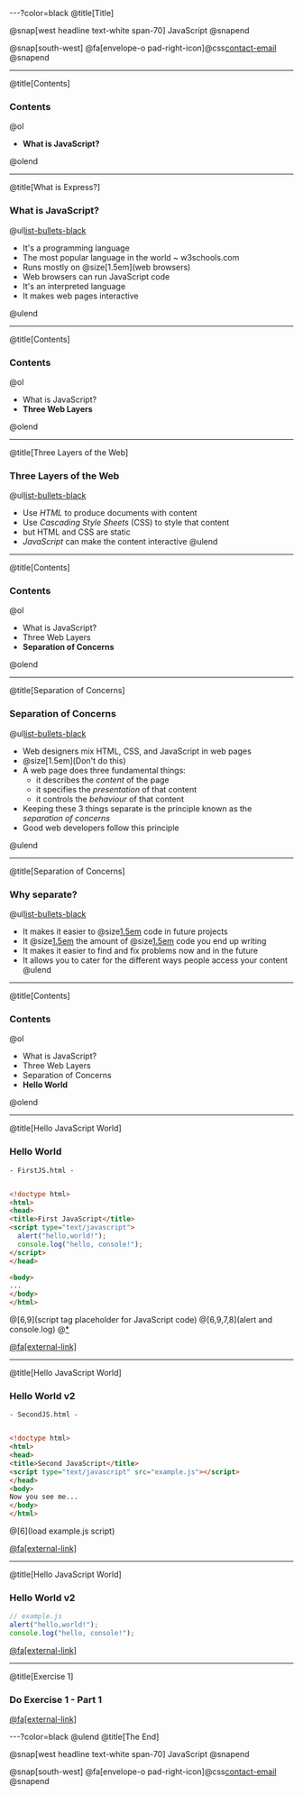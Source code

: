 ---?color=black
@title[Title]

@snap[west headline text-white span-70]
JavaScript
@snapend

@snap[south-west]
@fa[envelope-o pad-right-icon]@css[contact-email](thomas.devine@lyit.ie)
@snapend


---
@title[Contents]
### Contents

@ol[](false)
- **What is JavaScript?**

@olend


---
@title[What is Express?]

### What is JavaScript?

@ul[list-bullets-black](true)
- It's a programming language
- The most popular language in the world ~ w3schools.com
- Runs mostly on @size[1.5em](web browsers)
- Web browsers can run JavaScript code
- It's an interpreted language
- It makes web pages interactive

@ulend


---
@title[Contents]
### Contents

@ol[](false)
- What is JavaScript?
- **Three Web Layers**

@olend

---
@title[Three Layers of the Web]
### Three Layers of the Web

@ul[list-bullets-black](true)
- Use *HTML* to produce documents with content 
- Use *Cascading Style Sheets* (CSS) to style that content
- but HTML and CSS are static 
- *JavaScript* can make the content interactive
@ulend


---
@title[Contents]
### Contents

@ol[](false)
- What is JavaScript?
- Three Web Layers
- **Separation of Concerns**

@olend


---
@title[Separation of Concerns]

### Separation of Concerns

@ul[list-bullets-black](true)
- Web designers mix HTML, CSS, and JavaScript in web pages
- @size[1.5em](Don't do this)
- A web page does three fundamental things:
  - it describes the *content* of the page
  - it specifies the *presentation* of that content
  - it controls the *behaviour* of that content
- Keeping these 3 things separate is the principle known as the *separation of concerns*
- Good web developers follow this principle

@ulend

---
@title[Separation of Concerns]

### Why separate?

@ul[list-bullets-black](true)
- It makes it easier to @size[1.5em](reuse) code in future projects
- It @size[1.5em](reduces) the amount of @size[1.5em](duplicate) code you end up writing
- It makes it easier to find and fix problems now and in the future
- It allows you to cater for the different ways people access your content
@ulend

---
@title[Contents]
### Contents

@ol[](false)
- What is JavaScript?
- Three Web Layers
- Separation of Concerns
- **Hello World**

@olend

---
@title[Hello JavaScript World]

### Hello World

`- FirstJS.html -`
```html

<!doctype html>
<html>
<head>
<title>First JavaScript</title>
<script type="text/javascript">
  alert("hello,world!");
  console.log("hello, console!");
</script>
</head>  

<body>
...
</body>
</html>
```
@[6,9](script tag placeholder for JavaScript code)
@[6,9,7,8](alert and console.log)
@[*]()

[@fa[external-link]](http://localhost/javascript/FirstJS.html)

---
@title[Hello JavaScript World]

### Hello World v2

`- SecondJS.html -`
```html

<!doctype html>
<html>
<head>
<title>Second JavaScript</title>
<script type="text/javascript" src="example.js"></script>
</head>  
<body>
Now you see me...
</body>
</html>
```
@[6](load example.js script)

[@fa[external-link]](http://localhost/javascript/SecondJS.html)

---
@title[Hello JavaScript World]

### Hello World v2

```javascript
// example.js
alert("hello,world!");
console.log("hello, console!");
```

[@fa[external-link]](http://localhost/javascript/SecondJS.html)


---
@title[Exercise 1]
### Do Exercise 1 - Part 1

[@fa[external-link]](https://github.com/noucampdotorgCSS2021/javascript/blob/master/exercises/JavaScriptEx1.md)



---?color=black
@ulend
@title[The End]

@snap[west headline text-white span-70]
JavaScript
@snapend

@snap[south-west]
@fa[envelope-o pad-right-icon]@css[contact-email](thomas.devine@lyit.ie)
@snapend

